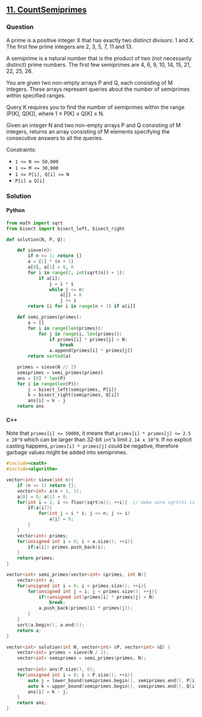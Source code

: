 ## **[11. CountSemiprimes](https://app.codility.com/programmers/lessons/11-sieve_of_eratosthenes/count_semiprimes/)**

### Question
A prime is a positive integer X that has exactly two distinct divisors: 1 and X. The first few prime integers are 2, 3, 5, 7, 11 and 13.

A semiprime is a natural number that is the product of two (not necessarily distinct) prime numbers. The first few semiprimes are 4, 6, 9, 10, 14, 15, 21, 22, 25, 26.

You are given two non-empty arrays P and Q, each consisting of M integers. These arrays represent queries about the number of semiprimes within specified ranges.

Query K requires you to find the number of semiprimes within the range (P[K], Q[K]), where 1 ≤ P[K] ≤ Q[K] ≤ N.

Given an integer N and two non-empty arrays P and Q consisting of M integers, returns an array consisting of M elements specifying the consecutive answers to all the queries.

Constraints:
- `1 <= N <= 50,000`
- `1 <= M <= 30,000`
- `1 <= P[i], Q[i] <= N`
- `P[i] ≤ Q[i]`

### Solution

#### Python
```python
from math import sqrt
from bisect import bisect_left, bisect_right

def solution(N, P, Q):

    def sieve(n):
        if n <= 1: return []
        a = [1] * (n + 1)
        a[0], a[1] = 0, 0
        for i in range(2, int(sqrt(n)) + 1):
            if a[i]:
                j = i * i
                while j <= n:
                    a[j] = 0
                    j += i
        return [i for i in range(n + 1) if a[i]]    

    def semi_primes(primes):
        a = []
        for i in range(len(primes)):
            for j in range(i, len(primes)):
                if primes[i] * primes[j] > N:
                    break
                a.append(primes[i] * primes[j])
        return sorted(a)

    primes = sieve(N // 2)
    semiprimes = semi_primes(primes)
    ans = [0] * len(P)
    for i in range(len(P)):
        j = bisect_left(semiprimes, P[i])
        k = bisect_right(semiprimes, Q[i])
        ans[i] = k - j
    return ans
```

#### C++

Note that `primes[i] <= 50000`, it means that `primes[i] * primes[j] <= 2.5 x 10^9` which can be larger than 32-bit `int`'s limit `2.14 x 10^9`. If no explicit casting happens, `primes[i] * primes[j]` could be negative, therefore garbage values might be added into semiprimes. 

```cpp
#include<cmath>
#include<algorithm>

vector<int> sieve(int n){
    if (n <= 1) return {};
    vector<int> a(n + 1, 1);
    a[0] = 0; a[1] = 0;
    for(int i = 2; i <= floor(sqrt(n)); ++i){  // make sure sqrt(n) is included
        if(a[i]){
            for(int j = i * i; j <= n; j += i)
                a[j] = 0;
        }
    }
    vector<int> primes;
    for(unsigned int i = 0; i < a.size(); ++i){
        if(a[i]) primes.push_back(i);
    }
    return primes;
}

vector<int> semi_primes(vector<int> &primes, int N){
    vector<int> a;
    for(unsigned int i = 0; i < primes.size(); ++i){
        for(unsigned int j = i; j < primes.size(); ++j){
            if((unsigned int)primes[i] * primes[j] > N)
                break;
            a.push_back(primes[i] * primes[j]);
        }
    }
    sort(a.begin(), a.end());
    return a;
}

vector<int> solution(int N, vector<int> &P, vector<int> &Q) {
    vector<int> primes = sieve(N / 2);
    vector<int> semiprimes = semi_primes(primes, N);
    
    vector<int> ans(P.size(), 0);
    for(unsigned int i = 0; i < P.size(); ++i){
        auto j = lower_bound(semiprimes.begin(), semiprimes.end(), P[i]);
        auto k = upper_bound(semiprimes.begin(), semiprimes.end(), Q[i]);
        ans[i] = k - j;
    }
    return ans;
}
```
